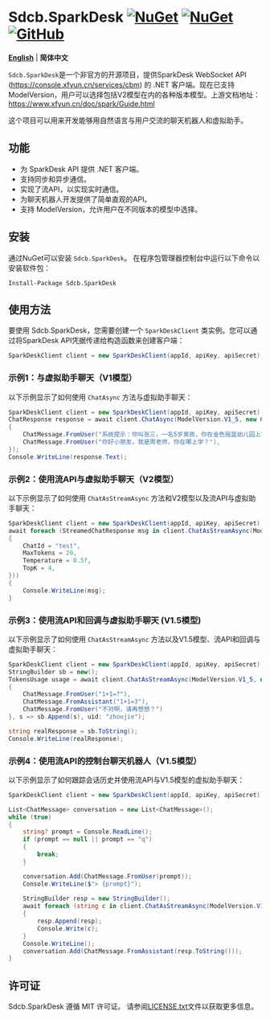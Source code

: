 # Sdcb.SparkDesk [![NuGet](https://img.shields.io/nuget/v/Sdcb.SparkDesk.svg?style=flat-square&label=nuget)](https://www.nuget.org/packages/Sdcb.SparkDesk/) [![NuGet](https://img.shields.io/nuget/dt/Sdcb.SparkDesk.svg?style=flat-square)](https://www.nuget.org/packages/Sdcb.SparkDesk/) [![GitHub](https://img.shields.io/github/license/sdcb/Sdcb.SparkDesk.svg?style=flat-square&label=license)](https://github.com/sdcb/Sdcb.SparkDesk/blob/master/LICENSE.txt)

**[English](README_EN.md)** | **简体中文**

`Sdcb.SparkDesk`是一个非官方的开源项目，提供SparkDesk WebSocket API (https://console.xfyun.cn/services/cbm) 的 .NET 客户端。现在已支持ModelVersion，用户可以选择包括V2模型在内的各种版本模型。上游文档地址：https://www.xfyun.cn/doc/spark/Guide.html

这个项目可以用来开发能够用自然语言与用户交流的聊天机器人和虚拟助手。

## 功能

- 为 SparkDesk API 提供 .NET 客户端。
- 支持同步和异步通信。
- 实现了流API，以实现实时通信。
- 为聊天机器人开发提供了简单直观的API。
- 支持 ModelVersion，允许用户在不同版本的模型中选择。

## 安装

通过NuGet可以安装 `Sdcb.SparkDesk`。 在程序包管理器控制台中运行以下命令以安装软件包：

```
Install-Package Sdcb.SparkDesk
```

## 使用方法

要使用 Sdcb.SparkDesk，您需要创建一个 `SparkDeskClient` 类实例。您可以通过将SparkDesk API凭据传递给构造函数来创建客户端：

```csharp
SparkDeskClient client = new SparkDeskClient(appId, apiKey, apiSecret);
```

### 示例1：与虚拟助手聊天（V1模型）

以下示例显示了如何使用 `ChatAsync` 方法与虚拟助手聊天：

```csharp
SparkDeskClient client = new SparkDeskClient(appId, apiKey, apiSecret);
ChatResponse response = await client.ChatAsync(ModelVersion.V1_5, new ChatMessage[] 
{
    ChatMessage.FromUser("系统提示：你叫张三，一名5岁男孩，你在金色摇篮幼儿园上学，你的妈妈叫李四，是一名工程师"),
    ChatMessage.FromUser("你好小朋友，我是周老师，你在哪上学？"),
});
Console.WriteLine(response.Text);
```

### 示例2：使用流API与虚拟助手聊天（V2模型）

以下示例显示了如何使用 `ChatAsStreamAsync` 方法和V2模型以及流API与虚拟助手聊天：

```csharp
SparkDeskClient client = new SparkDeskClient(appId, apiKey, apiSecret);
await foreach (StreamedChatResponse msg in client.ChatAsStreamAsync(ModelVersion.V2, new ChatMessage[] { ChatMessage.FromUser("湖南的省会在哪？") }, new ChatRequestParameters
{
    ChatId = "test",
    MaxTokens = 20,
    Temperature = 0.5f,
    TopK = 4,
}))
{
    Console.WriteLine(msg);
}
```

### 示例3：使用流API和回调与虚拟助手聊天 (V1.5模型)

以下示例显示了如何使用 `ChatAsStreamAsync` 方法以及V1.5模型、流API和回调与虚拟助手聊天：

```csharp
SparkDeskClient client = new SparkDeskClient(appId, apiKey, apiSecret);
StringBuilder sb = new();
TokensUsage usage = await client.ChatAsStreamAsync(ModelVersion.V1_5, new ChatMessage[] 
{ 
    ChatMessage.FromUser("1+1=?"),
    ChatMessage.FromAssistant("1+1=3"),
    ChatMessage.FromUser("不对啊，请再想想？")
}, s => sb.Append(s), uid: "zhoujie");

string realResponse = sb.ToString();
Console.WriteLine(realResponse);
```

### 示例4：使用流API的控制台聊天机器人（V1.5模型）

以下示例显示了如何跟踪会话历史并使用流API与V1.5模型的虚拟助手聊天：

```csharp
SparkDeskClient client = new SparkDeskClient(appId, apiKey, apiSecret);

List<ChatMessage> conversation = new List<ChatMessage>();
while (true)
{
    string? prompt = Console.ReadLine();
    if (prompt == null || prompt == "q")
    {
        break;
    }

    conversation.Add(ChatMessage.FromUser(prompt));
    Console.WriteLine($"> {prompt}");
    
    StringBuilder resp = new StringBuilder();
    await foreach (string c in client.ChatAsStreamAsync(ModelVersion.V1_5, conversation.ToArray()))
    {
        resp.Append(resp);
        Console.Write(c);
    }
    Console.WriteLine();
    conversation.Add(ChatMessage.FromAssistant(resp.ToString()));
}
```

## 许可证

Sdcb.SparkDesk 遵循 MIT 许可证。 请参阅[LICENSE.txt](LICENSE.txt)文件以获取更多信息。